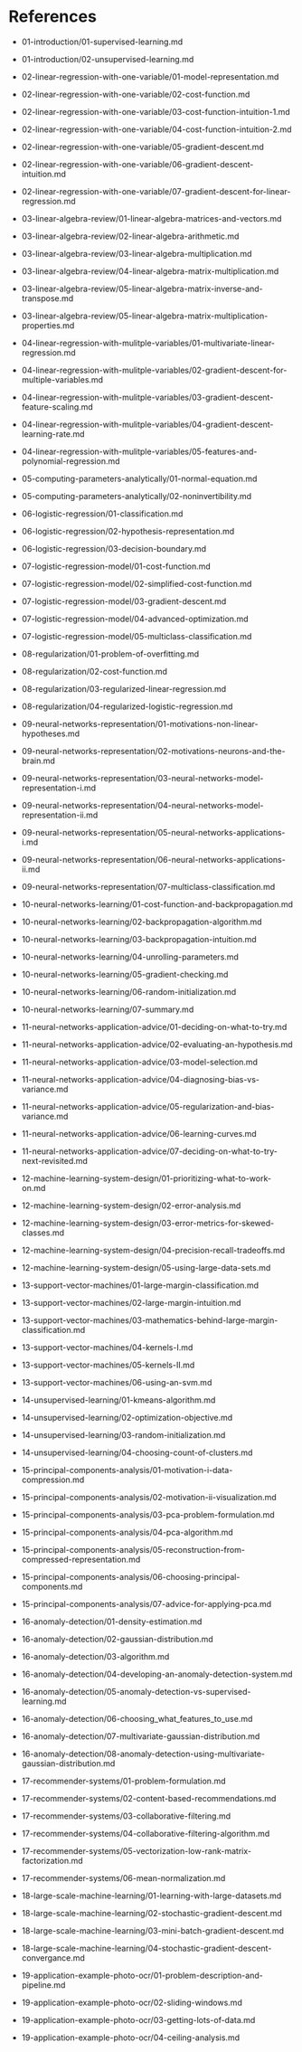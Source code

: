 # References

* 01-introduction/01-supervised-learning.md
[^1]: [machine-learning/01_introduction/02_introduction/05_supervised-learning.mp4](machine-learning/01_introduction/02_introduction/05_supervised-learning.mp4)

* 01-introduction/02-unsupervised-learning.md
[^2]: [machine-learning/01_introduction/02_introduction/07_unsupervised-learning.mp4](machine-learning/01_introduction/02_introduction/07_unsupervised-learning.mp4)

* 02-linear-regression-with-one-variable/01-model-representation.md
[^3]: [machine-learning/02_linear-regression-with-one-variable/01_model-and-cost-function/01_model-representation.mp4](machine-learning/02_linear-regression-with-one-variable/01_model-and-cost-function/01_model-representation.mp4)

* 02-linear-regression-with-one-variable/02-cost-function.md
[^4]: [machine-learning/02_linear-regression-with-one-variable/01_model-and-cost-function/03_cost-function.mp4](machine-learning/02_linear-regression-with-one-variable/01_model-and-cost-function/03_cost-function.mp4)

* 02-linear-regression-with-one-variable/03-cost-function-intuition-1.md
[^5]: [machine-learning/02_linear-regression-with-one-variable/01_model-and-cost-function/05_cost-function-intuition-i.mp4](machine-learning/02_linear-regression-with-one-variable/01_model-and-cost-function/05_cost-function-intuition-i.mp4)

* 02-linear-regression-with-one-variable/04-cost-function-intuition-2.md
[^6]: [machine-learning/02_linear-regression-with-one-variable/01_model-and-cost-function/07_cost-function-intuition-ii.mp4](machine-learning/02_linear-regression-with-one-variable/01_model-and-cost-function/07_cost-function-intuition-ii.mp4)

* 02-linear-regression-with-one-variable/05-gradient-descent.md
[^7]: [machine-learning/02_linear-regression-with-one-variable/02_parameter-learning/01_gradient-descent.mp4](machine-learning/02_linear-regression-with-one-variable/02_parameter-learning/01_gradient-descent.mp4)

* 02-linear-regression-with-one-variable/06-gradient-descent-intuition.md
[^8]: [machine-learning/02_linear-regression-with-one-variable/02_parameter-learning/03_gradient-descent-intuition.mp4](machine-learning/02_linear-regression-with-one-variable/02_parameter-learning/03_gradient-descent-intuition.mp4)

* 02-linear-regression-with-one-variable/07-gradient-descent-for-linear-regression.md
[^9]: [machine-learning/02_linear-regression-with-one-variable/02_parameter-learning/05_gradient-descent-for-linear-regression.mp4](machine-learning/02_linear-regression-with-one-variable/02_parameter-learning/05_gradient-descent-for-linear-regression.mp4)

* 03-linear-algebra-review/01-linear-algebra-matrices-and-vectors.md
[^10]: [machine-learning/03_linear-algebra-review/01_linear-algebra-review/01_matrices-and-vectors.mp4](machine-learning/03_linear-algebra-review/01_linear-algebra-review/01_matrices-and-vectors.mp4)

* 03-linear-algebra-review/02-linear-algebra-arithmetic.md
[^11]: [machine-learning/03_linear-algebra-review/01_linear-algebra-review/03_addition-and-scalar-multiplication.mp4](machine-learning/03_linear-algebra-review/01_linear-algebra-review/03_addition-and-scalar-multiplication.mp4)

* 03-linear-algebra-review/03-linear-algebra-multiplication.md
[^12]: [machine-learning/03_linear-algebra-review/01_linear-algebra-review/05_matrix-vector-multiplication.mp4](machine-learning/03_linear-algebra-review/01_linear-algebra-review/05_matrix-vector-multiplication.mp4)

* 03-linear-algebra-review/04-linear-algebra-matrix-multiplication.md
[^13]: [machine-learning/03_linear-algebra-review/01_linear-algebra-review/07_matrix-matrix-multiplication.mp4](machine-learning/03_linear-algebra-review/01_linear-algebra-review/07_matrix-matrix-multiplication.mp4)

* 03-linear-algebra-review/05-linear-algebra-matrix-inverse-and-transpose.md
[^14]: [machine-learning/03_linear-algebra-review/01_linear-algebra-review/11_inverse-and-transpose.mp4](machine-learning/03_linear-algebra-review/01_linear-algebra-review/11_inverse-and-transpose.mp4)

* 03-linear-algebra-review/05-linear-algebra-matrix-multiplication-properties.md
[^15]: [machine-learning/03_linear-algebra-review/01_linear-algebra-review/09_matrix-multiplication-properties.mp4](machine-learning/03_linear-algebra-review/01_linear-algebra-review/09_matrix-multiplication-properties.mp4)

* 04-linear-regression-with-mulitple-variables/01-multivariate-linear-regression.md
[^16]: [machine-learning/04_linear-regression-with-multiple-variables/02_multivariate-linear-regression/01_multiple-features.mp4](machine-learning/04_linear-regression-with-multiple-variables/02_multivariate-linear-regression/01_multiple-features.mp4)

* 04-linear-regression-with-mulitple-variables/02-gradient-descent-for-multiple-variables.md
[^17]: [machine-learning/04_linear-regression-with-multiple-variables/02_multivariate-linear-regression/03_gradient-descent-for-multiple-variables.mp4](machine-learning/04_linear-regression-with-multiple-variables/02_multivariate-linear-regression/03_gradient-descent-for-multiple-variables.mp4)

* 04-linear-regression-with-mulitple-variables/03-gradient-descent-feature-scaling.md
[^18]: [machine-learning/04_linear-regression-with-multiple-variables/02_multivariate-linear-regression/05_gradient-descent-in-practice-i-feature-scaling.mp4](machine-learning/04_linear-regression-with-multiple-variables/02_multivariate-linear-regression/05_gradient-descent-in-practice-i-feature-scaling.mp4)

* 04-linear-regression-with-mulitple-variables/04-gradient-descent-learning-rate.md
[^19]: [machine-learning/04_linear-regression-with-multiple-variables/02_multivariate-linear-regression/07_gradient-descent-in-practice-ii-learning-rate.mp4](machine-learning/04_linear-regression-with-multiple-variables/02_multivariate-linear-regression/07_gradient-descent-in-practice-ii-learning-rate.mp4)

* 04-linear-regression-with-mulitple-variables/05-features-and-polynomial-regression.md
[^20]: [machine-learning/04_linear-regression-with-multiple-variables/02_multivariate-linear-regression/09_features-and-polynomial-regression.mp4](machine-learning/04_linear-regression-with-multiple-variables/02_multivariate-linear-regression/09_features-and-polynomial-regression.mp4)

* 05-computing-parameters-analytically/01-normal-equation.md
[^21]: [machine-learning/04_linear-regression-with-multiple-variables/03_computing-parameters-analytically/01_normal-equation.mp4](machine-learning/04_linear-regression-with-multiple-variables/03_computing-parameters-analytically/01_normal-equation.mp4)

* 05-computing-parameters-analytically/02-noninvertibility.md
[^22]: [mmachine-learning/04_linear-regression-with-multiple-variables/03_computing-parameters-analytically/03_normal-equation-noninvertibility.mp4](mmachine-learning/04_linear-regression-with-multiple-variables/03_computing-parameters-analytically/03_normal-equation-noninvertibility.mp4)

* 06-logistic-regression/01-classification.md
[^23]: [machine-learning/06_logistic-regression/01_classification-and-representation/01_classification.mp4](machine-learning/06_logistic-regression/01_classification-and-representation/01_classification.mp4)

* 06-logistic-regression/02-hypothesis-representation.md
[^24]: [machine-learning/06_logistic-regression/01_classification-and-representation/03_hypothesis-representation.mp4](machine-learning/06_logistic-regression/01_classification-and-representation/03_hypothesis-representation.mp4)

* 06-logistic-regression/03-decision-boundary.md
[^25]: [machine-learning/06_logistic-regression/01_classification-and-representation/05_decision-boundary.mp4](machine-learning/06_logistic-regression/01_classification-and-representation/05_decision-boundary.mp4)

* 07-logistic-regression-model/01-cost-function.md
[^26]: [machine-learning/06_logistic-regression/02_logistic-regression-model/01_cost-function.mp4](machine-learning/06_logistic-regression/02_logistic-regression-model/01_cost-function.mp4)

* 07-logistic-regression-model/02-simplified-cost-function.md
[^27]: [machine-learning/06_logistic-regression/02_logistic-regression-model/03_simplified-cost-function-and-gradient-descent.mp4](machine-learning/06_logistic-regression/02_logistic-regression-model/03_simplified-cost-function-and-gradient-descent.mp4)

* 07-logistic-regression-model/03-gradient-descent.md
[^28]: [machine-learning/06_logistic-regression/02_logistic-regression-model/03_simplified-cost-function-and-gradient-descent.mp4](machine-learning/06_logistic-regression/02_logistic-regression-model/03_simplified-cost-function-and-gradient-descent.mp4)

* 07-logistic-regression-model/04-advanced-optimization.md
[^29]: [machine-learning/06_logistic-regression/02_logistic-regression-model/05_advanced-optimization.mp4](machine-learning/06_logistic-regression/02_logistic-regression-model/05_advanced-optimization.mp4)

* 07-logistic-regression-model/05-multiclass-classification.md
[^30]: [machine-learning/06_logistic-regression/03_multiclass-classification/01_multiclass-classification-one-vs-all.mp4](machine-learning/06_logistic-regression/03_multiclass-classification/01_multiclass-classification-one-vs-all.mp4)

* 08-regularization/01-problem-of-overfitting.md
[^31]: [07_regularization/01_solving-the-problem-of-overfitting/01_the-problem-of-overfitting.mp4](07_regularization/01_solving-the-problem-of-overfitting/01_the-problem-of-overfitting.mp4)

* 08-regularization/02-cost-function.md
[^32]: [machine-learning/07_regularization/01_solving-the-problem-of-overfitting/03_cost-function.mp4](machine-learning/07_regularization/01_solving-the-problem-of-overfitting/03_cost-function.mp4)

* 08-regularization/03-regularized-linear-regression.md
[^33]: [machine-learning/07_regularization/01_solving-the-problem-of-overfitting/05_regularized-linear-regression.mp4](machine-learning/07_regularization/01_solving-the-problem-of-overfitting/05_regularized-linear-regression.mp4)

* 08-regularization/04-regularized-logistic-regression.md
[^34]: [machine-learning/07_regularization/01_solving-the-problem-of-overfitting/07_regularized-logistic-regression.mp4](machine-learning/07_regularization/01_solving-the-problem-of-overfitting/07_regularized-logistic-regression.mp4)

* 09-neural-networks-representation/01-motivations-non-linear-hypotheses.md
[^35]: [machine-learning/08_neural-networks-representation/01_motivations/01_non-linear-hypotheses.mp4](machine-learning/08_neural-networks-representation/01_motivations/01_non-linear-hypotheses.mp4)

* 09-neural-networks-representation/02-motivations-neurons-and-the-brain.md
[^36]: [machine-learning/08_neural-networks-representation/01_motivations/02_neurons-and-the-brain.mp4](machine-learning/08_neural-networks-representation/01_motivations/02_neurons-and-the-brain.mp4)

* 09-neural-networks-representation/03-neural-networks-model-representation-i.md
[^37]: [machine-learning/08_neural-networks-representation/02_neural-networks/01_model-representation-i.mp4](machine-learning/08_neural-networks-representation/02_neural-networks/01_model-representation-i.mp4)

* 09-neural-networks-representation/04-neural-networks-model-representation-ii.md
[^38]: [machine-learning/08_neural-networks-representation/02_neural-networks/01_model-representation-ii.mp4](machine-learning/08_neural-networks-representation/02_neural-networks/01_model-representation-ii.mp4)

* 09-neural-networks-representation/05-neural-networks-applications-i.md
[^39]: [machine-learning/08_neural-networks-representation/03_applications/01_examples-and-intuitions-i.mp4](machine-learning/08_neural-networks-representation/03_applications/01_examples-and-intuitions-i.mp4)

* 09-neural-networks-representation/06-neural-networks-applications-ii.md
[^40]: [machine-learning/08_neural-networks-representation/03_applications/03_examples-and-intuitions-ii.mp4](machine-learning/08_neural-networks-representation/03_applications/03_examples-and-intuitions-ii.mp4)

* 09-neural-networks-representation/07-multiclass-classification.md
[^41]: [machine-learning/08_neural-networks-representation/03_applications/05_multiclass-classification.mp4](machine-learning/08_neural-networks-representation/03_applications/05_multiclass-classification.mp4)

* 10-neural-networks-learning/01-cost-function-and-backpropagation.md
[^42]: [machine-learning/09_neural-networks-learning/01_cost-function-and-backpropagation/01_cost-function.mp4](machine-learning/09_neural-networks-learning/01_cost-function-and-backpropagation/01_cost-function.mp4)

* 10-neural-networks-learning/02-backpropagation-algorithm.md
[^43]: [machine-learning/09_neural-networks-learning/01_cost-function-and-backpropagation/03_backpropagation-algorithm.mp4](machine-learning/09_neural-networks-learning/01_cost-function-and-backpropagation/03_backpropagation-algorithm.mp4)

* 10-neural-networks-learning/03-backpropagation-intuition.md
[^44]: [machine-learning/09_neural-networks-learning/01_cost-function-and-backpropagation/05_backpropagation-intuition.mp4](machine-learning/09_neural-networks-learning/01_cost-function-and-backpropagation/05_backpropagation-intuition.mp4)

* 10-neural-networks-learning/04-unrolling-parameters.md
[^45]: [machine-learning/09_neural-networks-learning/02_backpropagation-in-practice/01_implementation-note-unrolling-parameters.mp4](machine-learning/09_neural-networks-learning/02_backpropagation-in-practice/01_implementation-note-unrolling-parameters.mp4)

* 10-neural-networks-learning/05-gradient-checking.md
[^46]: [machine-learning/09_neural-networks-learning/02_backpropagation-in-practice/03_gradient-checking.mp4](machine-learning/09_neural-networks-learning/02_backpropagation-in-practice/03_gradient-checking.mp4)

* 10-neural-networks-learning/06-random-initialization.md
[^47]: [machine-learning/09_neural-networks-learning/02_backpropagation-in-practice/05_random-initialization.mp4](machine-learning/09_neural-networks-learning/02_backpropagation-in-practice/05_random-initialization.mp4)

* 10-neural-networks-learning/07-summary.md
[^48]: [machine-learning/09_neural-networks-learning/02_backpropagation-in-practice/07_putting-it-together.mp4](machine-learning/09_neural-networks-learning/02_backpropagation-in-practice/07_putting-it-together.mp4)

* 11-neural-networks-application-advice/01-deciding-on-what-to-try.md
[^49]: [machine-learning/10_advice-for-applying-machine-learning/01_evaluating-a-learning-algorithm/01_deciding-what-to-try-next.mp4](machine-learning/10_advice-for-applying-machine-learning/01_evaluating-a-learning-algorithm/01_deciding-what-to-try-next.mp4)

* 11-neural-networks-application-advice/02-evaluating-an-hypothesis.md
[^50]: [machine-learning/10_advice-for-applying-machine-learning/01_evaluating-a-learning-algorithm/02_evaluating-a-hypothesis.mp4](machine-learning/10_advice-for-applying-machine-learning/01_evaluating-a-learning-algorithm/02_evaluating-a-hypothesis.mp4)

* 11-neural-networks-application-advice/03-model-selection.md
[^51]: [machine-learning/10_advice-for-applying-machine-learning/01_evaluating-a-learning-algorithm/04_model-selection-and-train-validation-test-sets.mp4](machine-learning/10_advice-for-applying-machine-learning/01_evaluating-a-learning-algorithm/04_model-selection-and-train-validation-test-sets.mp4)

* 11-neural-networks-application-advice/04-diagnosing-bias-vs-variance.md
[^52]: [machine-learning/10_advice-for-applying-machine-learning/02_bias-vs-variance/01_diagnosing-bias-vs-variance.mp4](machine-learning/10_advice-for-applying-machine-learning/02_bias-vs-variance/01_diagnosing-bias-vs-variance.mp4)

* 11-neural-networks-application-advice/05-regularization-and-bias-variance.md
[^53]: [machine-learning/10_advice-for-applying-machine-learning/02_bias-vs-variance/03_regularization-and-bias-variance.mp4](machine-learning/10_advice-for-applying-machine-learning/02_bias-vs-variance/03_regularization-and-bias-variance.mp4)

* 11-neural-networks-application-advice/06-learning-curves.md
[^54]: [machine-learning/10_advice-for-applying-machine-learning/02_bias-vs-variance/05_learning-curves.mp4](machine-learning/10_advice-for-applying-machine-learning/02_bias-vs-variance/05_learning-curves.mp4)

* 11-neural-networks-application-advice/07-deciding-on-what-to-try-next-revisited.md
[^55]: [machine-learning/10_advice-for-applying-machine-learning/02_bias-vs-variance/07_deciding-what-to-do-next-revisited.mp4](machine-learning/10_advice-for-applying-machine-learning/02_bias-vs-variance/07_deciding-what-to-do-next-revisited.mp4)

* 12-machine-learning-system-design/01-prioritizing-what-to-work-on.md
[^56]: [machine-learning/11_machine-learning-system-design/01_building-a-spam-classifier/01_prioritizing-what-to-work-on.mp4](machine-learning/11_machine-learning-system-design/01_building-a-spam-classifier/01_prioritizing-what-to-work-on.mp4)

* 12-machine-learning-system-design/02-error-analysis.md
[^57]: [machine-learning/11_machine-learning-system-design/01_building-a-spam-classifier/03_error-analysis.mp4](machine-learning/11_machine-learning-system-design/01_building-a-spam-classifier/03_error-analysis.mp4)

* 12-machine-learning-system-design/03-error-metrics-for-skewed-classes.md
[^58]: [machine-learning/11_machine-learning-system-design/02_handling-skewed-data/01_error-metrics-for-skewed-classes.mp4](machine-learning/11_machine-learning-system-design/02_handling-skewed-data/01_error-metrics-for-skewed-classes.mp4)

* 12-machine-learning-system-design/04-precision-recall-tradeoffs.md
[^59]: [machine-learning/11_machine-learning-system-design/02_handling-skewed-data/02_trading-off-precision-and-recall.mp4](machine-learning/11_machine-learning-system-design/02_handling-skewed-data/02_trading-off-precision-and-recall.mp4)

* 12-machine-learning-system-design/05-using-large-data-sets.md
[^60]: [machine-learning/11_machine-learning-system-design/03_using-large-data-sets/01_data-for-machine-learning.mp4](machine-learning/11_machine-learning-system-design/03_using-large-data-sets/01_data-for-machine-learning.mp4)

* 13-support-vector-machines/01-large-margin-classification.md
[^61]: [machine-learning/12_support-vector-machines/01_large-margin-classification/01_optimization-objective.mp4](machine-learning/12_support-vector-machines/01_large-margin-classification/01_optimization-objective.mp4)

* 13-support-vector-machines/02-large-margin-intuition.md
[^62]: [machine-learning/12_support-vector-machines/01_large-margin-classification/02_large-margin-intuition.mp4](machine-learning/12_support-vector-machines/01_large-margin-classification/02_large-margin-intuition.mp4)

* 13-support-vector-machines/03-mathematics-behind-large-margin-classification.md
[^63]: [machine-learning/12_support-vector-machines/01_large-margin-classification/03_mathematics-behind-large-margin-classification.mp4](machine-learning/12_support-vector-machines/01_large-margin-classification/03_mathematics-behind-large-margin-classification.mp4)

* 13-support-vector-machines/04-kernels-I.md
[^64]: [machine-learning/12_support-vector-machines/02_kernels/01_kernels-i.mp4](machine-learning/12_support-vector-machines/02_kernels/01_kernels-i.mp4)

* 13-support-vector-machines/05-kernels-II.md
[^65]: [machine-learning/12_support-vector-machines/02_kernels/01_kernels-ii.mp4](machine-learning/12_support-vector-machines/02_kernels/01_kernels-ii.mp4)

* 13-support-vector-machines/06-using-an-svm.md
[^66]: [machine-learning/12_support-vector-machines/03_svms-in-practice/01_using-an-svm.mp4](machine-learning/12_support-vector-machines/03_svms-in-practice/01_using-an-svm.mp4)

* 14-unsupervised-learning/01-kmeans-algorithm.md
[^67]: [machine-learning/13_unsupervised-learning/01_clustering/02_k-means-algorithm.mp4](machine-learning/13_unsupervised-learning/01_clustering/02_k-means-algorithm.mp4)

* 14-unsupervised-learning/02-optimization-objective.md
[^68]: [machine-learning/13_unsupervised-learning/01_clustering/03_optimization-objective.mp4](machine-learning/13_unsupervised-learning/01_clustering/03_optimization-objective.mp4)

* 14-unsupervised-learning/03-random-initialization.md
[^69]: [machine-learning/13_unsupervised-learning/01_clustering/04_random-initialization.mp4](machine-learning/13_unsupervised-learning/01_clustering/04_random-initialization.mp4)

* 14-unsupervised-learning/04-choosing-count-of-clusters.md
[^70]: [machine-learning/13_unsupervised-learning/01_clustering/05_choosing-the-number-of-clusters.mp4](machine-learning/13_unsupervised-learning/01_clustering/05_choosing-the-number-of-clusters.mp4)

* 15-principal-components-analysis/01-motivation-i-data-compression.md
[^71]: [machine-learning/14_dimensionality-reduction/01_motivation/01_motivation-i-data-compression.mp4](machine-learning/14_dimensionality-reduction/01_motivation/01_motivation-i-data-compression.mp4)

* 15-principal-components-analysis/02-motivation-ii-visualization.md
[^72]: [machine-learning/14_dimensionality-reduction/01_motivation/02_motivation-ii-visualization.mp4](machine-learning/14_dimensionality-reduction/01_motivation/02_motivation-ii-visualization.mp4)

* 15-principal-components-analysis/03-pca-problem-formulation.md
[^73]: [machine-learning/14_dimensionality-reduction/02_principal-component-analysis/01_principal-component-analysis-problem-formulation.mp4](machine-learning/14_dimensionality-reduction/02_principal-component-analysis/01_principal-component-analysis-problem-formulation.mp4)

* 15-principal-components-analysis/04-pca-algorithm.md
[^74]: [machine-learning/14_dimensionality-reduction/02_principal-component-analysis/02_principal-component-analysis-algorithm.mp4](machine-learning/14_dimensionality-reduction/02_principal-component-analysis/02_principal-component-analysis-algorithm.mp4)

* 15-principal-components-analysis/05-reconstruction-from-compressed-representation.md
[^75]: [machine-learning/14_dimensionality-reduction/03_applying-pca/01_reconstruction-from-compressed-representation.mp4](machine-learning/14_dimensionality-reduction/03_applying-pca/01_reconstruction-from-compressed-representation.mp4)

* 15-principal-components-analysis/06-choosing-principal-components.md
[^76]: [machine-learning/14_dimensionality-reduction/03_applying-pca/02_choosing-the-number-of-principal-components.mp4](machine-learning/14_dimensionality-reduction/03_applying-pca/02_choosing-the-number-of-principal-components.mp4)

* 15-principal-components-analysis/07-advice-for-applying-pca.md
[^77]: [machine-learning/14_dimensionality-reduction/03_applying-pca/03_advice-for-applying-pca.mp4](machine-learning/14_dimensionality-reduction/03_applying-pca/03_advice-for-applying-pca.mp4)

* 16-anomaly-detection/01-density-estimation.md
[^78]: [machine-learning/15_anomaly-detection/01_density-estimation/01_problem-motivation.mp4](machine-learning/15_anomaly-detection/01_density-estimation/01_problem-motivation.mp4)

* 16-anomaly-detection/02-gaussian-distribution.md
[^79]: [machine-learning/15_anomaly-detection/01_density-estimation/02_gaussian-distribution.mp4](machine-learning/15_anomaly-detection/01_density-estimation/02_gaussian-distribution.mp4)

* 16-anomaly-detection/03-algorithm.md
[^80]: [machine-learning/15_anomaly-detection/01_density-estimation/03_algorithm.mp4](machine-learning/15_anomaly-detection/01_density-estimation/03_algorithm.mp4)

* 16-anomaly-detection/04-developing-an-anomaly-detection-system.md
[^81]: [machine-learning/15_anomaly-detection/02_building-an-anomaly-detection-system/01_developing-and-evaluating-an-anomaly-detection-system.mp4](machine-learning/15_anomaly-detection/02_building-an-anomaly-detection-system/01_developing-and-evaluating-an-anomaly-detection-system.mp4)

* 16-anomaly-detection/05-anomaly-detection-vs-supervised-learning.md
[^82]: [machine-learning/15_anomaly-detection/02_building-an-anomaly-detection-system/02_anomaly-detection-vs-supervised-learning.mp4](machine-learning/15_anomaly-detection/02_building-an-anomaly-detection-system/02_anomaly-detection-vs-supervised-learning.mp4)

* 16-anomaly-detection/06-choosing_what_features_to_use.md
[^83]: [machine-learning/15_anomaly-detection/02_building-an-anomaly-detection-system/03_choosing-what-features-to-use.mp4](machine-learning/15_anomaly-detection/02_building-an-anomaly-detection-system/03_choosing-what-features-to-use.mp4)

* 16-anomaly-detection/07-multivariate-gaussian-distribution.md
[^84]: [machine-learning/15_anomaly-detection/03_multivariate-gaussian-distribution-optional/01_multivariate-gaussian-distribution.mp4](machine-learning/15_anomaly-detection/03_multivariate-gaussian-distribution-optional/01_multivariate-gaussian-distribution.mp4)

* 16-anomaly-detection/08-anomaly-detection-using-multivariate-gaussian-distribution.md
[^85]: [machine-learning/15_anomaly-detection/03_multivariate-gaussian-distribution-optional/02_anomaly-detection-using-the-multivariate-gaussian-distribution.mp4](machine-learning/15_anomaly-detection/03_multivariate-gaussian-distribution-optional/02_anomaly-detection-using-the-multivariate-gaussian-distribution.mp4)

* 17-recommender-systems/01-problem-formulation.md
[^86]: [machine-learning/16_recommender-systems/01_predicting-movie-ratings/01_problem-formulation.mp4](machine-learning/16_recommender-systems/01_predicting-movie-ratings/01_problem-formulation.mp4)

* 17-recommender-systems/02-content-based-recommendations.md
[^87]: [machine-learning/16_recommender-systems/01_predicting-movie-ratings/02_content-based-recommendations.mp4](machine-learning/16_recommender-systems/01_predicting-movie-ratings/02_content-based-recommendations.mp4)

* 17-recommender-systems/03-collaborative-filtering.md
[^88]: [machine-learning/16_recommender-systems/02_collaborative-filtering/01_collaborative-filtering.mp4](machine-learning/16_recommender-systems/02_collaborative-filtering/01_collaborative-filtering.mp4)

* 17-recommender-systems/04-collaborative-filtering-algorithm.md
[^89]: [machine-learning/16_recommender-systems/02_collaborative-filtering/02_collaborative-filtering-algorithm.mp4](machine-learning/16_recommender-systems/02_collaborative-filtering/02_collaborative-filtering-algorithm.mp4)

* 17-recommender-systems/05-vectorization-low-rank-matrix-factorization.md
[^90]: [machine-learning/16_recommender-systems/03_low-rank-matrix-factorization/01_vectorization-low-rank-matrix-factorization.mp4](machine-learning/16_recommender-systems/03_low-rank-matrix-factorization/01_vectorization-low-rank-matrix-factorization.mp4)

* 17-recommender-systems/06-mean-normalization.md
[^91]: [machine-learning/16_recommender-systems/03_low-rank-matrix-factorization/02_implementational-detail-mean-normalization.mp4](machine-learning/16_recommender-systems/03_low-rank-matrix-factorization/02_implementational-detail-mean-normalization.mp4)

* 18-large-scale-machine-learning/01-learning-with-large-datasets.md
[^92]: [machine-learning/17_large-scale-machine-learning/01_gradient-descent-with-large-datasets/01_learning-with-large-datasets.mp4](machine-learning/17_large-scale-machine-learning/01_gradient-descent-with-large-datasets/01_learning-with-large-datasets.mp4)

* 18-large-scale-machine-learning/02-stochastic-gradient-descent.md
[^93]: [machine-learning/17_large-scale-machine-learning/01_gradient-descent-with-large-datasets/02_stochastic-gradient-descent.mp4](machine-learning/17_large-scale-machine-learning/01_gradient-descent-with-large-datasets/02_stochastic-gradient-descent.mp4)

* 18-large-scale-machine-learning/03-mini-batch-gradient-descent.md
[^94]: [machine-learning/17_large-scale-machine-learning/01_gradient-descent-with-large-datasets/03_mini-batch-gradient-descent.mp4](machine-learning/17_large-scale-machine-learning/01_gradient-descent-with-large-datasets/03_mini-batch-gradient-descent.mp4)

* 18-large-scale-machine-learning/04-stochastic-gradient-descent-convergance.md
[^95]: [machine-learning/17_large-scale-machine-learning/01_gradient-descent-with-large-datasets/04_stochastic-gradient-descent-convergence.mp4](machine-learning/17_large-scale-machine-learning/01_gradient-descent-with-large-datasets/04_stochastic-gradient-descent-convergence.mp4)

* 19-application-example-photo-ocr/01-problem-description-and-pipeline.md
[^96]: [machine-learning/18_application-example-photo-ocr/01_photo-ocr/01_problem-description-and-pipeline.mp4](machine-learning/18_application-example-photo-ocr/01_photo-ocr/01_problem-description-and-pipeline.mp4)

* 19-application-example-photo-ocr/02-sliding-windows.md
[^97]: [machine-learning/18_application-example-photo-ocr/01_photo-ocr/02_sliding-windows.mp4](machine-learning/18_application-example-photo-ocr/01_photo-ocr/02_sliding-windows.mp4)

* 19-application-example-photo-ocr/03-getting-lots-of-data.md
[^98]: [machine-learning/18_application-example-photo-ocr/01_photo-ocr/03_getting-lots-of-data-and-artificial-data.mp4](machine-learning/18_application-example-photo-ocr/01_photo-ocr/03_getting-lots-of-data-and-artificial-data.mp4)

* 19-application-example-photo-ocr/04-ceiling-analysis.md
[^99]: [machine-learning/18_application-example-photo-ocr/01_photo-ocr/04_ceiling-analysis-what-part-of-the-pipeline-to-work-on-next.mp4](machine-learning/18_application-example-photo-ocr/01_photo-ocr/04_ceiling-analysis-what-part-of-the-pipeline-to-work-on-next.mp4)

